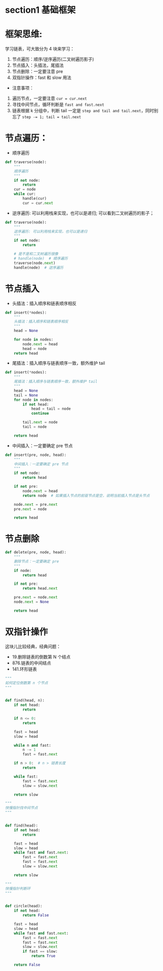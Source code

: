 # section1 基础框架

# 框架思维:

学习链表，可大致分为 4 块来学习：

1. 节点遍历：顺序/逆序遍历(二叉树遍历影子)
2. 节点插入：头插法，尾插法
3. 节点删除：一定要注意 pre
4. 双指针操作：fast 和 slow 用法

- 注意事项：
1. 遍历节点，一定要注意 `cur = cur.next`
2. 寻找中间节点，循环判断是 `fast and fast.next`
3. 链表根据 k 分组中，判断 tail 一定是 `step and tail and tail.next`，同时别忘了 `step -= 1; tail = tail.next`

# 节点遍历：

- 顺序遍历

```python
def traverse(node):
    """
    顺序遍历
    """
    if not node:
        return
    cur = node
    while cur:
        handle(cur)
        cur = cur.next
```

- 逆序遍历: 可以利用栈来实现，也可以是递归; 可以看到二叉树遍历的影子；

```python
def traverse(node):
    """
    逆序遍历: 可以利用栈来实现，也可以是递归
    """
    if not node:
        return

    # 是不是和二叉树遍历很像
    # handle(node)  # 顺序遍历
    traverse(node.next)
    handle(node)  # 逆序遍历 
```

# 节点插入

- 头插法：插入顺序和链表顺序相反

```python
def insert(*nodes):
    """
    头插法：插入顺序和链表顺序相反
    """
    head = None

    for node in nodes:
        node.next = head
        head = node
    return head
```

- 尾插法：插入顺序与链表顺序一致，额外维护 tail

```python
def insert(*nodes):
    """
    尾插法：插入顺序与链表顺序一致，额外维护 tail
    """
    head = None
    tail = None
    for node in nodes:
        if not head:
            head = tail = node
            continue

        tail.next = node
        tail = node

    return head
```

- 中间插入：一定要确定 pre 节点

```python
def insert(pre, node, head):
    """
    中间插入：一定要确定 pre 节点
    """
    if not node:
        return head

    if not pre:
        node.next = head
        return node  # 如果插入节点的前驱节点是空，说明当前插入节点是头节点

    node.next = pre.next
    pre.next = node

    return head
```

# 节点删除

```python
def delete(pre, node, head):
    """
    删除节点：一定要确定 pre
    """
    if node:
        return head

    if not pre:
        return head.next

    pre.next = node.next
    node.next = None

    return head
```

# 双指针操作

这块儿比较经典，经典问题：

- 19.删除链表的倒数第 N 个结点
- 876.链表的中间结点
- 141.环形链表

```python
"""
如何定位倒数第 n 个节点
"""


def find(head, n):
    if not head:
        return

    if n <= 0:
        return

    fast = head
    slow = head

    while n and fast:
        n -= 1
        fast = fast.next

    if n > 0:  # n > 链表长度
        return

    while fast:
        fast = fast.next
        slow = slow.next

    return slow
```

```python
"""
快慢指针找中间节点
"""


def find(head):
    if not head:
        return

    fast = head
    slow = head
    while fast and fast.next:
        fast = fast.next
        fast = fast.next
        slow = slow.next

    return slow
```

```python
"""
快慢指针判断环
"""


def circle(head):
    if not head:
        return False

    fast = head
    slow = head
    while fast and fast.next:
        fast = fast.next
        fast = fast.next
        slow = slow.next
        if fast == slow:
            return True

    return False
```